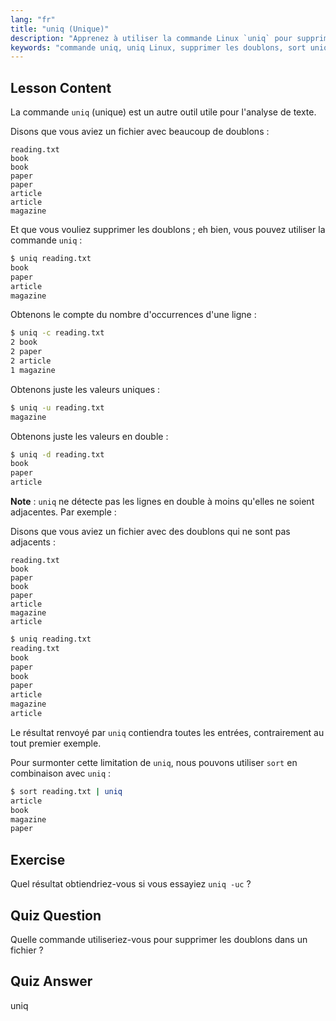 ```yaml
---
lang: "fr"
title: "uniq (Unique)"
description: "Apprenez à utiliser la commande Linux `uniq` pour supprimer les lignes en double des fichiers texte. Découvrez des options comme -c, -u, -d, et combinez-les avec `sort` pour un nettoyage efficace des données."
keywords: "commande uniq, uniq Linux, supprimer les doublons, sort uniq, tutoriel Linux, traitement de texte, Linux pour débutants, guide Linux"
---
```


## Lesson Content

La commande `uniq` (unique) est un autre outil utile pour l'analyse de texte.

Disons que vous aviez un fichier avec beaucoup de doublons :

```plaintext
reading.txt
book
book
paper
paper
article
article
magazine
```

Et que vous vouliez supprimer les doublons ; eh bien, vous pouvez utiliser la commande `uniq` :

```bash
$ uniq reading.txt
book
paper
article
magazine
```

Obtenons le compte du nombre d'occurrences d'une ligne :

```bash
$ uniq -c reading.txt
2 book
2 paper
2 article
1 magazine
```

Obtenons juste les valeurs uniques :

```bash
$ uniq -u reading.txt
magazine
```

Obtenons juste les valeurs en double :

```bash
$ uniq -d reading.txt
book
paper
article
```

**Note** : `uniq` ne détecte pas les lignes en double à moins qu'elles ne soient adjacentes. Par exemple :

Disons que vous aviez un fichier avec des doublons qui ne sont pas adjacents :

```plaintext
reading.txt
book
paper
book
paper
article
magazine
article
```

```bash
$ uniq reading.txt
reading.txt
book
paper
book
paper
article
magazine
article
```

Le résultat renvoyé par `uniq` contiendra toutes les entrées, contrairement au tout premier exemple.

Pour surmonter cette limitation de `uniq`, nous pouvons utiliser `sort` en combinaison avec `uniq` :

```bash
$ sort reading.txt | uniq
article
book
magazine
paper
```

## Exercise

Quel résultat obtiendriez-vous si vous essayiez `uniq -uc` ?

## Quiz Question

Quelle commande utiliseriez-vous pour supprimer les doublons dans un fichier ?

## Quiz Answer

uniq
